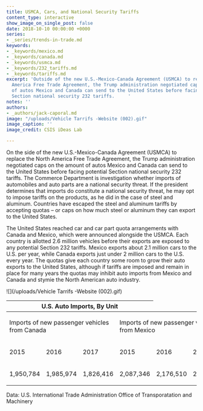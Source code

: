```yaml
---
title: USMCA, Cars, and National Security Tariffs
content_type: interactive
show_image_on_single_post: false
date: 2018-10-10 00:00:00 +0000
series:
- _series/trends-in-trade.md
keywords:
- _keywords/mexico.md
- _keywords/canada.md
- _keywords/usmca.md
- _keywords/232_tariffs.md
- _keywords/tariffs.md
excerpt: 'Outside of the new U.S.-Mexico-Canada Agreement (USMCA) to replace the North
  America Free Trade Agreement, the Trump administration negotiated caps on the amount
  of autos Mexico and Canada can send to the United States before facing potential
  Section national security 232 tariffs.     '
notes: ''
authors:
- _authors/jack-caporal.md
image: "/uploads/Vehicle Tarrifs -Website (002).gif"
image_caption: ''
image_credit: CSIS iDeas Lab

---
```

On the side of the new U.S.-Mexico-Canada Agreement (USMCA) to replace the North America Free Trade Agreement, the Trump administration negotiated caps on the amount of autos Mexico and Canada can send to the United States before facing potential Section national security 232 tariffs. The Commerce Department is investigation whether imports of automobiles and auto parts are a national security threat. If the president determines that imports do constitute a national security threat, he may opt to impose tariffs on the products, as he did in the case of steel and aluminum. Countries have escaped the steel and aluminum tariffs by accepting quotas – or caps on how much steel or aluminum they can export to the United States.

The United States reached car and car part quota arrangements with Canada and Mexico, which were announced alongside the USMCA. Each country is allotted 2.6 million vehicles before their exports are exposed to any potential Section 232 tariffs. Mexico exports about 2.1 million cars to the U.S. per year, while Canada exports just under 2 million cars to the U.S. every year. The quotas give each country some room to grow their auto exports to the United States, although if tariffs are imposed and remain in place for many years the quotas may inhibit auto imports from Mexico and Canada and stymie the North American auto industry.

![](/uploads/Vehicle Tarrifs -Website (002).gif)
<table>
  <thead> <tr> <th colspan="4" class="table-title"> U.S. Auto Imports, By Unit </th> </tr>
<tbody>
<tr>
<td colspan="3">
<p>Imports of new passenger vehicles from Canada</p>
</td>
<td colspan="3">
<p>Imports of new passenger vehicles from Mexico</p>
</td>
</tr>
<tr>
<td>
<p>2015</p>
</td>
<td>
<p>2016</p>
</td>
<td>
<p>2017</p>
</td>
<td>
<p>2015</p>
</td>
<td>
<p>2016</p>
</td>
<td>
<p>2017</p>
</td>
</tr>
<tr>
<td>
<p>1,950,784</p>
</td>
<td>
<p>1,985,974</p>
</td>
<td>
<p>1,826,416</p>
</td>
<td>
<p>2,087,346</p>
</td>
<td>
<p>2,176,510</p>
</td>
<td>
<p>2,176,510</p>
</td>
</tr>
</tbody>
</table>
<tfoot> <tr> <td colspan="4"> Data: U.S. International Trade Administration Office of Transporatation and Machinery </td> </tr> </tfoot> </table>